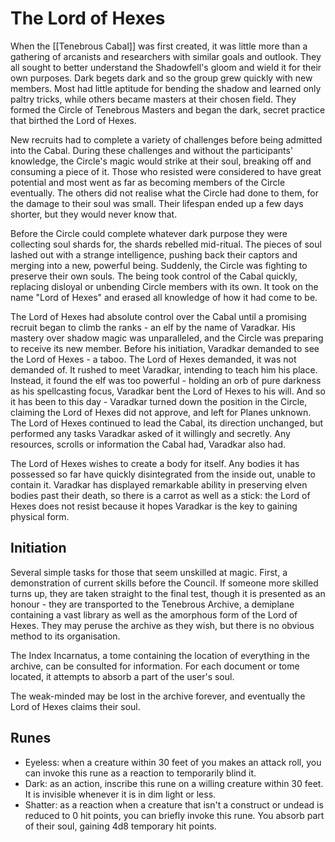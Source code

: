 # The Lord of Hexes

When the [[Tenebrous Cabal]] was first created, it was little more than a gathering of arcanists and researchers with similar goals and outlook. They all sought to better understand the Shadowfell's gloom and wield it for their own purposes. Dark begets dark and so the group grew quickly with new members. Most had little aptitude for bending the shadow and learned only paltry tricks, while others became masters at their chosen field. They formed the Circle of Tenebrous Masters and began the dark, secret practice that birthed the Lord of Hexes.

New recruits had to complete a variety of challenges before being admitted into the Cabal. During these challenges and without the participants' knowledge, the Circle's magic would strike at their soul, breaking off and consuming a piece of it. Those who resisted were considered to have great potential and most went as far as becoming members of the Circle eventually. The others did not realise what the Circle had done to them, for the damage to their soul was small. Their lifespan ended up a few days shorter, but they would never know that.

Before the Circle could complete whatever dark purpose they were collecting soul shards for, the shards rebelled mid-ritual. The pieces of soul lashed out with a strange intelligence, pushing back their captors and merging into a new, powerful being. Suddenly, the Circle was fighting to preserve their own souls. The being took control of the Cabal quickly, replacing disloyal or unbending Circle members with its own. It took on the name "Lord of Hexes" and erased all knowledge of how it had come to be.

The Lord of Hexes had absolute control over the Cabal until a promising recruit began to climb the ranks - an elf by the name of Varadkar. His mastery over shadow magic was unparalleled, and the Circle was preparing to receive its new member. Before his initiation, Varadkar demanded to see the Lord of Hexes - a taboo. The Lord of Hexes demanded, it was not demanded of. It rushed to meet Varadkar, intending to teach him his place. Instead, it found the elf was too powerful - holding an orb of pure darkness as his spellcasting focus, Varadkar bent the Lord of Hexes to his will. And so it has been to this day - Varadkar turned down the position in the Circle, claiming the Lord of Hexes did not approve, and left for Planes unknown. The Lord of Hexes continued to lead the Cabal, its direction unchanged, but performed any tasks Varadkar asked of it willingly and secretly. Any resources, scrolls or information the Cabal had, Varadkar also had.

The Lord of Hexes wishes to create a body for itself. Any bodies it has possessed so far have quickly disintegrated from the inside out, unable to contain it. Varadkar has displayed remarkable ability in preserving elven bodies past their death, so there is a carrot as well as a stick: the Lord of Hexes does not resist because it hopes Varadkar is the key to gaining physical form.

## Initiation

Several simple tasks for those that seem unskilled at magic. First, a demonstration of current skills before the Council. If someone more skilled turns up, they are taken straight to the final test, though it is presented as an honour - they are transported to the Tenebrous Archive, a demiplane containing a vast library as well as the amorphous form of the Lord of Hexes. They may peruse the archive as they wish, but there is no obvious method to its organisation.

The Index Incarnatus, a tome containing the location of everything in the archive, can be consulted for information. For each document or tome located, it attempts to absorb a part of the user's soul.

The weak-minded may be lost in the archive forever, and eventually the Lord of Hexes claims their soul.

## Runes

- Eyeless: when a creature within 30 feet of you makes an attack roll, you can invoke this rune as a reaction to temporarily blind it.
- Dark: as an action, inscribe this rune on a willing creature within 30 feet. It is invisible whenever it is in dim light or less.
- Shatter: as a reaction when a creature that isn't a construct or undead is reduced to 0 hit points, you can briefly invoke this rune. You absorb part of their soul, gaining 4d8 temporary hit points.



